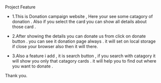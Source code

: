 Project Feature

- 1.This is Donation campaign website , Here your see some catagory of donation . Also if you select the card you can show all details about those card . 

- 2.After showing the details you can donate us from click on donate button . you can see it donation page always . it will set on local storage if close your browser also then it will there.

- 3.Also a feature i add , it is search button , if you search with catagory it will show you only that catagory cards . it will help you to find out where you want to donate .

Thank you.
